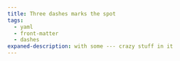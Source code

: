 ```yaml
---
title: Three dashes marks the spot
tags:
  - yaml
  - front-matter
  - dashes
expaned-description: with some --- crazy stuff in it
---
```


